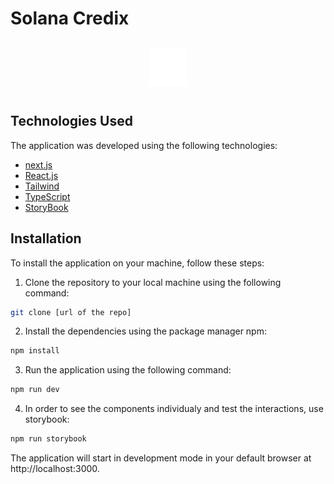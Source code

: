 # Solana Credix

<div align="center">
 <img  src="./public/logo.png"  style="padding:12px; border-radius: 8px" alt="ts" width="60"  height="60" />
</div>

## Technologies Used

The application was developed using the following technologies:

- [next.js](https://nextjs.org/)
- [React.js](https://reactjs.org/)
- [Tailwind](https://tailwindui.com/)
- [TypeScript](https://www.typescriptlang.org/)
- [StoryBook](https://storybook.js.org/)

## Installation

To install the application on your machine, follow these steps:

1. Clone the repository to your local machine using the following command:

```sh
git clone [url of the repo]
```

2. Install the dependencies using the package manager npm:

```sh
npm install

```

3. Run the application using the following command:

```sh
npm run dev

```

4. In order to see the components individualy and test the interactions, use storybook:

```sh
npm run storybook

```

The application will start in development mode in your default browser at http://localhost:3000.
